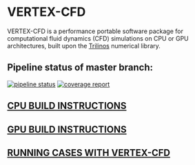 # VERTEX-CFD
VERTEX-CFD is a performance portable software package for computational fluid dynamics (CFD) simulations on CPU or GPU architectures, built upon the [Trilinos](https://trilinos.github.io/) numerical library.

## Pipeline status of master branch:
[![pipeline status](https://code-int.ornl.gov/vertex/vertex-cfd/badges/master/pipeline.svg)](https://code-int.ornl.gov/mxd/vertex-cfd/-/commits/master?ref_type=heads)
[![coverage report](https://code-int.ornl.gov/vertex/vertex-cfd/badges/master/coverage.svg)](https://code-int.ornl.gov/mxd/vertex-cfd/-/commits/master?ref_type=heads)


## [CPU BUILD INSTRUCTIONS](docs/install-vertexcfd/install-vertexcfd-on-narsil-cpu.md)

## [GPU BUILD INSTRUCTIONS](docs/install-vertexcfd/install-vertexcfd-on-narsil-gpu.md)

## [RUNNING CASES WITH VERTEX-CFD](docs/run-vertexcfd/Run-incompressible-channel.md)
